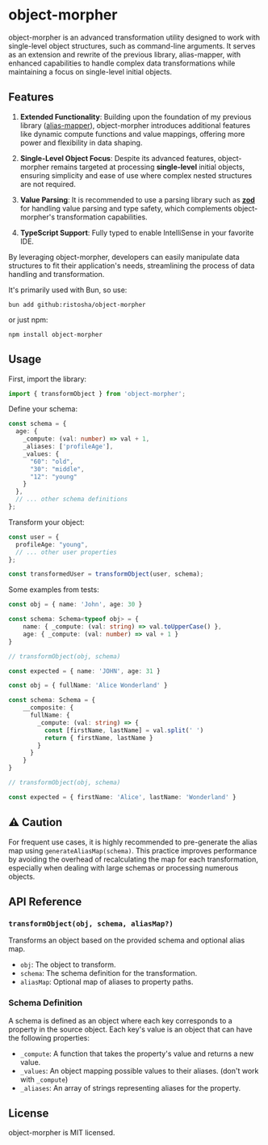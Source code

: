 # object-morpher

object-morpher is an advanced transformation utility designed to work with single-level object structures, such as command-line arguments. It serves as an extension and rewrite of the previous library, alias-mapper, with enhanced capabilities to handle complex data transformations while maintaining a focus on single-level initial objects.

## Features

1. **Extended Functionality**: Building upon the foundation of my previous library ([alias-mapper](https://github.com/ristosha/alias-mapper)), object-morpher introduces additional features like dynamic compute functions and value mappings, offering more power and flexibility in data shaping.

2. **Single-Level Object Focus**: Despite its advanced features, object-morpher remains targeted at processing **single-level** initial objects, ensuring simplicity and ease of use where complex nested structures are not required.

3. **Value Parsing**: It is recommended to use a parsing library such as [**zod**](https://github.com/colinhacks/zod) for handling value parsing and type safety, which complements object-morpher's transformation capabilities.

4. **TypeScript Support**: Fully typed to enable IntelliSense in your favorite IDE.

By leveraging object-morpher, developers can easily manipulate data structures to fit their application's needs, streamlining the process of data handling and transformation.

It's primarily used with Bun, so use:
```shell
bun add github:ristosha/object-morpher
```

or just npm:
```shell
npm install object-morpher
```
## Usage

First, import the library:

```typescript
import { transformObject } from 'object-morpher';
```

Define your schema:

```typescript
const schema = {
  age: {
    _compute: (val: number) => val + 1,
    _aliases: ['profileAge'],
    _values: {
      "60": "old",
      "30": "middle",
      "12": "young"
    }
  },
  // ... other schema definitions
};
```

Transform your object:

```typescript
const user = {
  profileAge: "young",
  // ... other user properties
};

const transformedUser = transformObject(user, schema);
```

Some examples from tests:

```typescript
const obj = { name: 'John', age: 30 }

const schema: Schema<typeof obj> = {
    name: { _compute: (val: string) => val.toUpperCase() },
    age: { _compute: (val: number) => val + 1 }
}

// transformObject(obj, schema)

const expected = { name: 'JOHN', age: 31 }
```

```typescript
const obj = { fullName: 'Alice Wonderland' }

const schema: Schema = {
    __composite: {
      fullName: {
        _compute: (val: string) => {
          const [firstName, lastName] = val.split(' ')
          return { firstName, lastName }
        }
      }
    }
}

// transformObject(obj, schema)

const expected = { firstName: 'Alice', lastName: 'Wonderland' }
```

## ⚠️ Caution   

For frequent use cases, it is highly recommended to pre-generate the alias map using `generateAliasMap(schema)`. This practice improves performance by avoiding the overhead of recalculating the map for each transformation, especially when dealing with large schemas or processing numerous objects.

## API Reference

### `transformObject(obj, schema, aliasMap?)`

Transforms an object based on the provided schema and optional alias map.

- `obj`: The object to transform.
- `schema`: The schema definition for the transformation.
- `aliasMap`: Optional map of aliases to property paths.

### Schema Definition

A schema is defined as an object where each key corresponds to a property in the source object. Each key's value is an object that can have the following properties:

- `_compute`: A function that takes the property's value and returns a new value.
- `_values`: An object mapping possible values to their aliases. (don't work with `_compute`)
- `_aliases`: An array of strings representing aliases for the property.

## License

object-morpher is MIT licensed.
